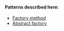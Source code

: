 #### Patterns described here:
* [Factory method](factory_method.py)
* [Abstract factory](abstract_factory.py)